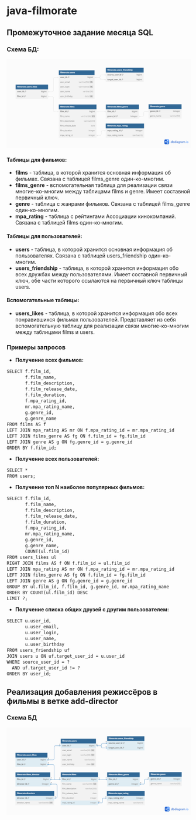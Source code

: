 # java-filmorate

## Промежуточное задание месяца SQL

### Схема БД:

![ER-диаграмма БД для бэкенда Filmorate](/assets/images/Filmorate_ER_DB.png)

#### Таблицы для фильмов:

- **films** - таблица, в которой хранится основная информация об фильмах.
  Связана с таблицей films_genre один-ко-многим.
- **films_genre** - вспомогательная таблица для реализации связи многие-ко-многим между таблицами films и genre.
  Имеет составной первичный ключ.
- **genre** - таблица с жанрами фильмов. Связана с таблицей films_genre один-ко-многим.
- **mpa_rating** - таблица с рейтингами Ассоциации кинокомпаний. Связана с таблицей films один-ко-многим.

#### Таблицы для пользователей:

- **users** - таблица, в которой хранится основная информация об пользователях.
  Связана с таблицей users_friendship один-ко-многим.
- **users_friendship** - таблица, в которой хранится информация обо всех дружбах между пользователями.
  Имеет составной первичный ключ, обе части которого ссылаются на первичный ключ таблицы users.

#### Вспомогательные таблицы:

- **users_likes** - таблица, в которой хранится информация обо всех понравившихся фильмах пользователей.
  Представляет из себя вспомогательную таблицу для реализации связи многие-ко-многим
  между таблицами films и users.

### Примеры запросов

- **Получение всех фильмов:**

```
SELECT f.film_id,
       f.film_name,
       f.film_description,
       f.film_release_date,
       f.film_duration,
       f.mpa_rating_id,
       mr.mpa_rating_name,
       g.genre_id,
       g.genre_name
FROM films AS f
LEFT JOIN mpa_rating AS mr ON f.mpa_rating_id = mr.mpa_rating_id
LEFT JOIN films_genre AS fg ON f.film_id = fg.film_id
LEFT JOIN genre AS g ON fg.genre_id = g.genre_id
ORDER BY f.film_id;
```

- **Получение всех пользователей:**

```
SELECT *
FROM users;
```

- **Получение топ N наиболее популярных фильмов:**

```
SELECT f.film_id,
       f.film_name,
       f.film_description,
       f.film_release_date,
       f.film_duration,
       f.mpa_rating_id,
       mr.mpa_rating_name,
       g.genre_id,
       g.genre_name,
       COUNT(ul.film_id)
FROM users_likes ul
RIGHT JOIN films AS f ON f.film_id = ul.film_id
LEFT JOIN mpa_rating AS mr ON f.mpa_rating_id = mr.mpa_rating_id
LEFT JOIN films_genre AS fg ON f.film_id = fg.film_id
LEFT JOIN genre AS g ON fg.genre_id = g.genre_id
GROUP BY ul.film_id, f.film_id, g.genre_id, mr.mpa_rating_name
ORDER BY COUNT(ul.film_id) DESC
LIMIT ?;
```

- **Получение списка общих друзей с другим пользователем:**

```
SELECT u.user_id,
       u.user_email,
       u.user_login,
       u.user_name,
       u.user_birthday
FROM users_friendship uf
JOIN users u ON uf.target_user_id = u.user_id
WHERE source_user_id = ?
  AND uf.target_user_id != ?
ORDER BY user_id;
```

## Реализация добавления режиссёров в фильмы в ветке add-director

### Схема БД

![ER-диаграмма БД для ветки add-director](/assets/images/Filmorate_ER_DB_add-director.png)